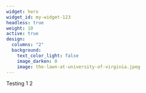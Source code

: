 ```yaml
---
widget: hero
widget_id: my-widget-123
headless: true
weight: 10
active: true
design:
  columns: "2"
  background:
    text_color_light: false
    image_darken: 0
    image: the-lawn-at-university-of-virginia.jpeg
---
```

Testing 1 2